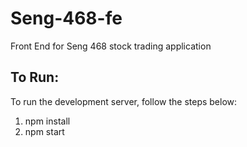 # Seng-468-fe
Front End for Seng 468 stock trading application

## To Run:
To run the development server, follow the steps below:
1. npm install
2. npm start
